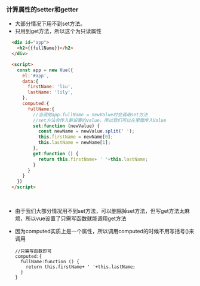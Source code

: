 ### 计算属性的setter和getter

* 大部分情况下用不到set方法。  
* 只用到get方法，所以这个为只读属性

```html
  <div id="app">
    <h2>{{fullName}}</h2>
  </div>

  <script>
    const app = new Vue({
      el:'#app',
      data:{
        firstName: 'liu',
        lastName: 'lily',
      },
      computed:{
        fullName:{
		  //当调用app.fullName = newValue时会调用set方法
          //set方法会传入新设置的value，所以我们可以在里面传入Value
          set:function (newValue) {
            const newName = newValue.split(' ');
            this.firstName = newName[0];
            this.lastName = newName[1];
          },
          get:function () {
            return this.firstName+ ' '+this.lastName;
          }
        }
      }
    })
  </script>
```
<br>

* 由于我们大部分情况用不到set方法，可以删除掉set方法，但写get方法太麻烦，所以vue设置了只需写函数就能调用get方法  

* 因为computed实质上是一个属性，所以调用computed的时候不用写括号()来调用  

	  //只需写函数即可
	  computed:{
		fullName:function () {
	      return this.firstName+ ' '+this.lastName;
	    }
	  }
	
	